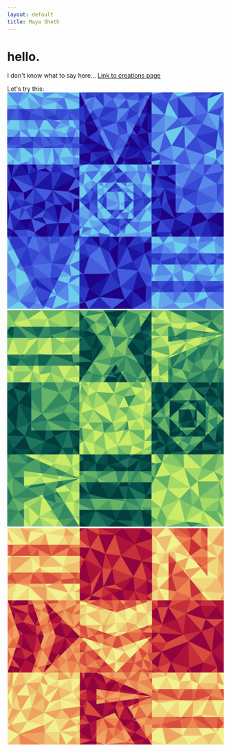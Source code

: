 ```yaml
---
layout: default
title: Maya Sheth
---
```

# hello.

I don't know what to say here... [Link to creations page](creations/index.md)

Let's try this:
![evolve](_assets/evolve.png)
![explore](_assets/explore.png)
![endure](_assets/endure.png)


